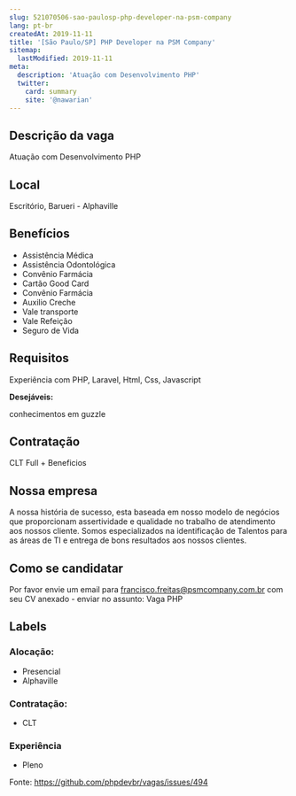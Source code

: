 ```yaml
---
slug: 521070506-sao-paulosp-php-developer-na-psm-company
lang: pt-br
createdAt: 2019-11-11
title: '[São Paulo/SP] PHP Developer na PSM Company'
sitemap:
  lastModified: 2019-11-11
meta:
  description: 'Atuação com Desenvolvimento PHP'
  twitter:
    card: summary
    site: '@nawarian'
---
```


## Descrição da vaga

Atuação com Desenvolvimento PHP

## Local

Escritório, Barueri - Alphaville

## Benefícios

- Assistência Médica
- Assistência Odontológica
- Convênio Farmácia
- Cartão Good Card
- Convênio Farmácia
- Auxilio Creche
- Vale transporte
- Vale Refeição
- Seguro de Vida

## Requisitos

Experiência com PHP, Laravel, Html, Css, Javascript

**Desejáveis:**

conhecimentos em guzzle

## Contratação

CLT Full + Beneficios

## Nossa empresa

A nossa história de sucesso, esta baseada em nosso modelo de negócios que proporcionam assertividade e qualidade no trabalho de atendimento aos nossos cliente.
Somos especializados na identificação de Talentos para as áreas de TI  e entrega de bons resultados aos nossos clientes.

## Como se candidatar

Por favor envie um email para francisco.freitas@psmcompany.com.br com seu CV anexado - enviar no assunto: Vaga PHP

## Labels

<!-- Escolha abaixo, apague as que não fizerem sentido: -->
### Alocação:
- Presencial
- Alphaville

### Contratação:
- CLT

### Experiência
- Pleno

Fonte: https://github.com/phpdevbr/vagas/issues/494